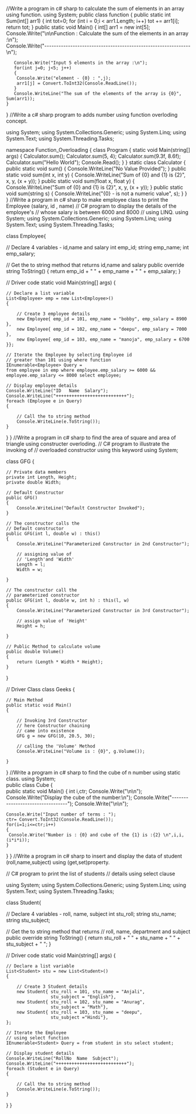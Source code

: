 //Write a program in c# sharp to calculate the sum of elements in an array using function.
using System;
public class function
  {
    public static int Sum(int[] arr1)
    {
        int tot=0;
        for (int i = 0;i < arr1.Length; i++)
        tot += arr1[i];
        return tot;
    }
    public static void Main()
    {
       int[] arr1 = new int[5];
       Console.Write("\n\nFunction : Calculate the sum of the elements in an array :\n");  
       Console.Write("--------------------------------------------------------------\n");      
    
       Console.Write("Input 5 elements in the array :\n");    
       for(int j=0; j<5; j++)    
       {    
        Console.Write("element - {0} : ",j);  
        arr1[j] = Convert.ToInt32(Console.ReadLine());         
       }    
       Console.WriteLine("The sum of the elements of the array is {0}", Sum(arr1));
    }
}
//Write a c# sharp program to adds number using function overloding concept.

using System;
using System.Collections.Generic;
using System.Linq;
using System.Text;
using System.Threading.Tasks;

namespace Function_Overloading
{
    class Program
    {
        static void Main(string[] args)
        {
            Calculator.sum();
            Calculator.sum(5, 4);
            Calculator.sum(9.3f, 8.6f);
            Calculator.sum("Hello World");
            Console.Read();
        }
    }
    static class Calculator
    {
        public static void sum()
        {
            Console.WriteLine("No Value Provided");
        }
        public static void sum(int x, int y)
        {
            Console.WriteLine("Sum of {0} and {1} is {2}", x, y, (x + y));
        }
        public static void sum(float x, float y)
        {
            Console.WriteLine("Sum of {0} and {1} is {2}", x, y, (x + y));
        }
        public static void sum(string s)
        {
            Console.WriteLine("{0} - is not a numeric value", s);
        }
    }
}
//Write a program in c# sharp to make employee class to print the Employee (salary, id , name)
// C# program to display the details of the employee's
// whose salary is between 6000 and 8000
// using LINQ.
using System;
using System.Collections.Generic;
using System.Linq;
using System.Text;
using System.Threading.Tasks;

class Employee{
	
// Declare 4 variables - id,name and salary
int emp_id;
string emp_name;
int emp_salary;

// Get the to string method that returns id,name and salary
public override string ToString()
{
	return emp_id + " " + emp_name + " " + emp_salary;
}

// Driver code
static void Main(string[] args)
{
	
	// Declare a list variable
	List<Employee> emp = new List<Employee>()
	{
		
		// Create 3 employee details
		new Employee{ emp_id = 101, emp_name = "bobby", emp_salary = 8900 },
		new Employee{ emp_id = 102, emp_name = "deepu", emp_salary = 7000 },
		new Employee{ emp_id = 103, emp_name = "manoja", emp_salary = 6700 }};
						
	// Iterate the Employee by selecting Employee id
	// greater than 101 using where function
	IEnumerable<Employee> Query =
	from employee in emp where employee.emp_salary >= 6000 &&
	employee.emp_salary <= 8000 select employee;

	// Display employee details
	Console.WriteLine("ID   Name  Salary");
	Console.WriteLine("+++++++++++++++++++++++++++");
	foreach (Employee e in Query)
	{
		
		// Call the to string method
		Console.WriteLine(e.ToString());
	}
}
}
//Write a program in c# sharp to find the area of square and area of triangle using constructer overloding.
// C# program to illustrate the invoking of
// overloaded constructor using this keyword
using System;

class GFG {
	
	// Private data members
	private int Length, Height;
	private double Width;

	// Default Constructor
	public GFG()
	{
		Console.WriteLine("Default Constructor Invoked");
	}

	// The constructor calls the
	// Default constructor
	public GFG(int l, double w) : this()
	{
		Console.WriteLine("Parameterized Constructor in 2nd Constructor");
		
		// assigning value of
		// 'Length'and 'Width'
		Length = l;
		Width = w;
		
	}

	// The constructor call the
	// parameterized constructor
	public GFG(int l, double w, int h) : this(l, w)
	{
		Console.WriteLine("Parameterized Constructor in 3rd Constructor");
		
		// assign value of 'Height'
		Height = h;
	
	}
	
	// Public Method to calculate volume
	public double Volume()
	{
		return (Length * Width * Height);
	}
}

// Driver Class
class Geeks {
	
	// Main Method
	public static void Main()
	{
		
		// Invoking 3rd Constructor
		// here Constructor chaining
		// came into existence
		GFG g = new GFG(10, 20.5, 30);

		// calling the 'Volume' Method
		Console.WriteLine("Volume is : {0}", g.Volume());

	}
}
//Write a program in c# sharp to find the cube of n number using static class.
using System;  
public class Cube 
{  
    public static void Main() 
 {
    int i,ctr;
	Console.Write("\n\n");
    Console.Write("Display the cube of the number:\n");
    Console.Write("---------------------------------");
    Console.Write("\n\n");	
	
    Console.Write("Input number of terms : ");
    ctr= Convert.ToInt32(Console.ReadLine());	
    for(i=1;i<=ctr;i++)
    {
	 Console.Write("Number is : {0} and cube of the {1} is :{2} \n",i,i, (i*i*i));     
    }
  }
} 
//Write a program in c# sharp to insert and display the data of student (roll,name,subject) using (get,set)property.

// C# program to print the list of students
// details using select clause
  
using System;
using System.Collections.Generic;
using System.Linq;
using System.Text;
using System.Threading.Tasks;
  
class Student{
      
// Declare 4 variables - roll, name, subject
int stu_roll; 
string stu_name;
string stu_subject;
  
// Get the to string method that returns
// roll, name, department and subject
public override string ToString()
{
    return stu_roll + " " + stu_name + " " + 
           stu_subject + " ";
}
  
// Driver code
static void Main(string[] args)
{
      
    // Declare a list variable 
    List<Student> stu = new List<Student>()
    {
          
        // Create 3 Student details
        new Student{ stu_roll = 101, stu_name = "Anjali", 
                     stu_subject = "English"},
        new Student{ stu_roll = 102, stu_name = "Anurag", 
                     stu_subject = "Math"},
        new Student{ stu_roll = 103, stu_name = "deepu", 
                     stu_subject ="Hindi"},
    };
      
    // Iterate the Employee 
    // using select function
    IEnumerable<Student> Query = from student in stu select student;
      
    // Display student details
    Console.WriteLine("RollNo  Name  Subject");
    Console.WriteLine("+++++++++++++++++++++++++++");
    foreach (Student e in Query)
    {
          
        // Call the to string method
        Console.WriteLine(e.ToString());
    }
}
}
